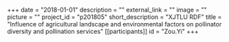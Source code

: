 +++
date = "2018-01-01"
description = ""
external_link = ""
image = ""
picture = ""
project_id = "p201805"
short_description = "XJTLU RDF"
title = "Influence of agricultural landscape and environmental factors on pollinator diversity and pollination services"
[[participants]]
    id = "Zou.Yi"
+++
